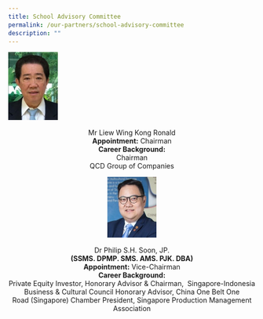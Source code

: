 ```yaml
---
title: School Advisory Committee
permalink: /our-partners/school-advisory-committee
description: ""
---
```

<img src="/images/1%20(5).jpg" 
     style="width:20%">
<center>Mr Liew Wing Kong Ronald <br>
	<strong>Appointment:</strong> Chairman <br>
	<strong>Career Background:</strong> <br>
Chairman <br> QCD Group of Companies
	
<img src="/images/2%20(5).jpg" 
     style="width:20%">
	<center>Dr Philip S.H. Soon, JP. <br> <strong> (SSMS. DPMP. SMS. AMS. PJK. DBA) </strong> <br>	<strong>Appointment:</strong> Vice-Chairman <br>
	<strong>Career Background:</strong> <br>
Private Equity Investor, Honorary Advisor & Chairman,  Singapore-Indonesia Business & Cultural Council Honorary Advisor, China One Belt One Road (Singapore) Chamber  President, Singapore Production Management Association
	